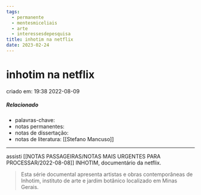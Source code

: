 ```yaml
---
tags:
  - permanente
  - mentesmiceliais
  - arte
  - interessesdepesquisa
title: inhotim na netflix
date: 2023-02-24
---
```


# inhotim na netflix

criado em: 19:38 2022-08-09

##### Relacionado

- palavras-chave: 
- notas permanentes: 
- notas de dissertação:
- notas de literatura: [[Stefano Mancuso]] 

---

assisti [[NOTAS PASSAGEIRAS/NOTAS MAIS URGENTES PARA PROCESSAR/2022-08-08]] INHOTIM, documentário da netflix.

>Esta série documental apresenta artistas e obras contemporâneas de Inhotim, instituto de arte e jardim botânico localizado em Minas Gerais.
